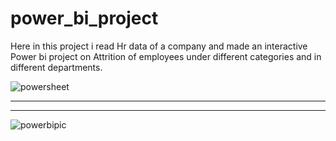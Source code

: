 # power_bi_project

 Here in this project i read Hr data of a company and made an interactive Power bi project on Attrition of employees under different categories and in different departments.

![powersheet](https://github.com/princekumar-95/power_bi_project/assets/107292660/f9757a6a-6736-42bf-9dd8-847985a04070)

----------------------------------------------------------------------------------------------------------
----------------------------------------------------------------------------------------------------------


![powerbipic](https://github.com/princekumar-95/power_bi_project/assets/107292660/e32944f2-d59f-4096-a38c-97fb1f140b1c)



